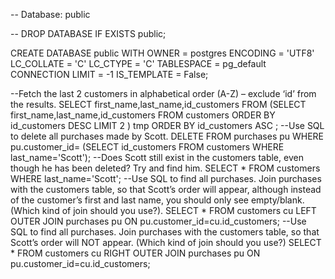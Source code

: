 -- Database: public

-- DROP DATABASE IF EXISTS public;

CREATE DATABASE public
    WITH
    OWNER = postgres
    ENCODING = 'UTF8'
    LC_COLLATE = 'C'
    LC_CTYPE = 'C'
    TABLESPACE = pg_default
    CONNECTION LIMIT = -1
    IS_TEMPLATE = False;
	
--Fetch the last 2 customers in alphabetical order (A-Z) – exclude ‘id’ from the results.
SELECT first_name,last_name,id_customers FROM (SELECT first_name,last_name,id_customers FROM customers ORDER BY id_customers DESC LIMIT 2 ) tmp ORDER BY id_customers ASC  ;
--Use SQL to delete all purchases made by Scott.
DELETE FROM purchases pu WHERE pu.customer_id= (SELECT id_customers FROM customers WHERE last_name='Scott');
--Does Scott still exist in the customers table, even though he has been deleted? Try and find him.
SELECT * FROM customers WHERE last_name='Scott';
--Use SQL to find all purchases. Join purchases with the customers table, so that Scott’s order will appear, although instead of the customer’s first and last name, you should only see empty/blank. (Which kind of join should you use?).
SELECT * FROM customers cu LEFT OUTER JOIN purchases pu ON pu.customer_id=cu.id_customers; 
--Use SQL to find all purchases. Join purchases with the customers table, so that Scott’s order will NOT appear. (Which kind of join should you use?)
SELECT * FROM customers cu RIGHT OUTER JOIN purchases pu ON pu.customer_id=cu.id_customers; 